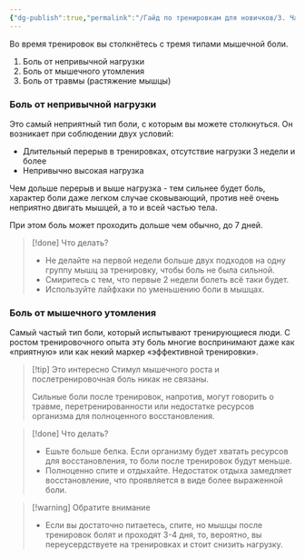 ```yaml
---
{"dg-publish":true,"permalink":"/Гайд по тренировкам для новичков/3. Частые вопросы/1. Боль в мышцах/"}
---
```




Во время тренировок вы столкнётесь с тремя типами мышечной боли.

1. Боль от непривычной нагрузки
2. Боль от мышечного утомления
3. Боль от травмы (растяжение мышцы)

### Боль от непривычной нагрузки
Это самый неприятный тип боли, с которым вы можете столкнуться. Он возникает при соблюдении двух условий:
- Длительный перерыв в тренировках, отсутствие нагрузки 3 недели и более
- Непривычно высокая нагрузка

Чем дольше перерыв и выше нагрузка - тем сильнее будет боль, характер боли даже легком случае сковывающий, против неё очень неприятно двигать мышцей, а то и всей частью тела. 

При этом боль может проходить дольше чем обычно, до 7 дней.

> [!done] Что делать?
>  - Не делайте на первой недели больше двух подходов на одну группу мышц за тренировку, чтобы боль не была сильной.
>  -  Смиритесь с тем, что первые 2 недели болеть всё таки будет.
>  -  Используйте лайфхаки по уменьшению боли в мышцах.

### Боль от мышечного утомления
Самый частый тип боли, который испытывают тренирующиеся люди. С ростом тренировочного опыта эту боль многие воспринимают даже как «приятную» или как некий маркер «эффективной тренировки». 

> [!tip] Это интересно
>  Стимул мышечного роста и послетренировочная боль никак не связаны. 
>  
>  Сильные боли после тренировок, напротив, могут говорить о травме, перетренированности или недостатке ресурсов организма для полноценного восстановления.

> [!done] Что делать?
>  - Ешьте больше белка. Если организму будет хватать ресурсов для восстановления, то боли после тренировок будут меньше.
>  - Полноценно спите и отдыхайте. Недостаток отдыха замедляет восстановление, что проявляется в виде более выраженной боли.

> [!warning] Обратите внимание
>  - Если вы достаточно питаетесь, спите, но мышцы после тренировок болят и проходят 3-4 дня, то, вероятно, вы переусердствуете на тренировках и стоит снизить нагрузку.
